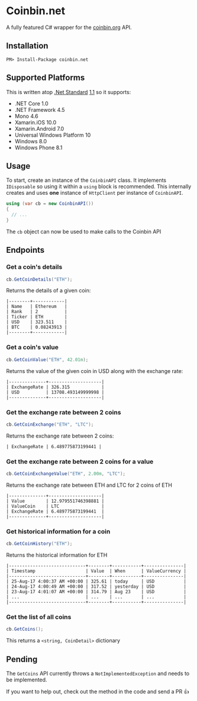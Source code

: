 # Coinbin.net

A fully featured C# wrapper for the [coinbin.org](https://coinbin.org) API.

## Installation

```
PM> Install-Package coinbin.net
```
## Supported Platforms

This is written atop [.Net
Standard](https://docs.microsoft.com/en-us/dotnet/standard/net-standard)
[1.1](https://github.com/dotnet/standard/blob/master/docs/versions/netstandard1.1.md)
so it supports:

- .NET Core 1.0
- .NET Framework 4.5
- Mono 4.6
- Xamarin.iOS 10.0
- Xamarin.Android 7.0
- Universal Windows Platform 10
- Windows 8.0
- Windows Phone 8.1

## Usage

To start, create an instance of the `CoinbinAPI` class. It implements
`IDisposable` so using it within a `using` block is recommended. This
internally creates and uses **one** instance of `HttpClient` per instance of
`CoinbinAPI`.

```cs
using (var cb = new CoinbinAPI())
{
  // ...
}
```

The `cb` object can now be used to make calls to the Coinbin API

## Endpoints

### Get a coin's details

```cs
cb.GetCoinDetails("ETH");
```

Returns the details of a given coin:

```
|--------+------------|
| Name   | Ethereum   |
| Rank   | 2          |
| Ticker | ETH        |
| USD    | 323.511    |
| BTC    | 0.08243913 |
|--------+------------|
```

### Get a coin's value

```cs
cb.GetCoinValue("ETH", 42.01m);
```

Returns the value of the given coin in USD along with the exchange rate:

```
|--------------+--------------------|
| ExchangeRate | 326.315            |
| USD          | 13708.493149999998 |
|--------------+--------------------|
```

### Get the exchange rate between 2 coins

```cs
cb.GetCoinExchange("ETH", "LTC");
```

Returns the exchange rate between 2 coins:

```
| ExchangeRate | 6.489775873199441 |
```

### Get the exchange rate between 2 coins for a value

```cs
cb.GetCoinExchangeValue("ETH", 2.00m, "LTC");
```

Returns the exchange rate between ETH and LTC for 2 coins of ETH

```
|--------------+--------------------|
| Value        | 12.979551746398881 |
| ValueCoin    | LTC                |
| ExchangeRate | 6.489775873199441  |
|--------------+--------------------|
```

### Get historical information for a coin

```cs
cb.GetCoinHistory("ETH");
```

Returns the historical information for ETH

```
|-----------------------------+--------+-----------+---------------|
| Timestamp                   | Value  | When      | ValueCurrency |
|-----------------------------+--------+-----------+---------------|
| 25-Aug-17 4:00:37 AM +00:00 | 325.61 | today     | USD           |
| 24-Aug-17 4:00:49 AM +00:00 | 317.52 | yesterday | USD           |
| 23-Aug-17 4:01:07 AM +00:00 | 314.79 | Aug 23    | USD           |
| ...                         | ...    | ...       | ...           |
|-----------------------------+--------+-----------+---------------|
```

### Get the list of all coins

```cs
cb.GetCoins();
```

This returns a `<string, CoinDetail>` dictionary

## Pending

The `GetCoins` API currently throws a `NotImplementedException` and needs to be
implemented.

If you want to help out, check out the method in the code and send a PR :+1:
